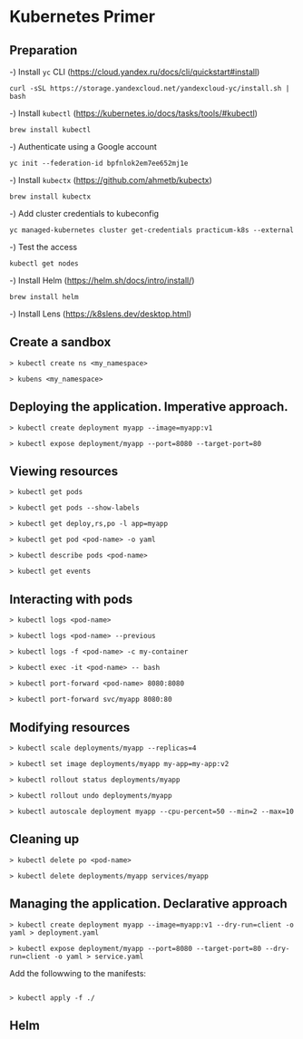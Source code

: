 # Kubernetes Primer

## Preparation

-) Install `yc` CLI (https://cloud.yandex.ru/docs/cli/quickstart#install)

```
curl -sSL https://storage.yandexcloud.net/yandexcloud-yc/install.sh | bash
```

-) Install `kubectl` (https://kubernetes.io/docs/tasks/tools/#kubectl)

```
brew install kubectl
```

-) Authenticate using a Google account

```
yc init --federation-id bpfnlok2em7ee652mj1e
```

-) Install `kubectx` (https://github.com/ahmetb/kubectx)

```
brew install kubectx
```

-) Add cluster credentials to kubeconfig

```
yc managed-kubernetes cluster get-credentials practicum-k8s --external
```

-) Test the access

```
kubectl get nodes
```

-) Install Helm (https://helm.sh/docs/intro/install/)

```
brew install helm
```

-) Install Lens (https://k8slens.dev/desktop.html)

## Create a sandbox

```
> kubectl create ns <my_namespace>

> kubens <my_namespace>
```

## Deploying the application. Imperative approach.

```
> kubectl create deployment myapp --image=myapp:v1

> kubectl expose deployment/myapp --port=8080 --target-port=80
```

## Viewing resources

```
> kubectl get pods

> kubectl get pods --show-labels

> kubectl get deploy,rs,po -l app=myapp

> kubectl get pod <pod-name> -o yaml

> kubectl describe pods <pod-name>

> kubectl get events
```

## Interacting with pods

```
> kubectl logs <pod-name>

> kubectl logs <pod-name> --previous

> kubectl logs -f <pod-name> -c my-container

> kubectl exec -it <pod-name> -- bash

> kubectl port-forward <pod-name> 8080:8080

> kubectl port-forward svc/myapp 8080:80
```

## Modifying resources

```
> kubectl scale deployments/myapp --replicas=4

> kubectl set image deployments/myapp my-app=my-app:v2

> kubectl rollout status deployments/myapp

> kubectl rollout undo deployments/myapp

> kubectl autoscale deployment myapp --cpu-percent=50 --min=2 --max=10
```

## Cleaning up

```
> kubectl delete po <pod-name>

> kubectl delete deployments/myapp services/myapp
```

## Managing the application. Declarative approach

```
> kubectl create deployment myapp --image=myapp:v1 --dry-run=client -o yaml > deployment.yaml

> kubectl expose deployment/myapp --port=8080 --target-port=80 --dry-run=client -o yaml > service.yaml

```

Add the followwing to the manifests:
```
```

```
> kubectl apply -f ./
```

## Helm
